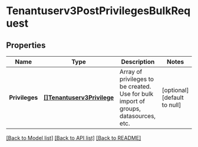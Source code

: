 # Tenantuserv3PostPrivilegesBulkRequest

## Properties
Name | Type | Description | Notes
------------ | ------------- | ------------- | -------------
**Privileges** | [**[]Tenantuserv3Privilege**](tenantuserv3Privilege.md) | Array of privileges to be created. Use for bulk import of groups, datasources, etc. | [optional] [default to null]

[[Back to Model list]](../README.md#documentation-for-models) [[Back to API list]](../README.md#documentation-for-api-endpoints) [[Back to README]](../README.md)

